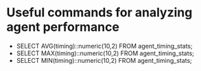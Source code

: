 # Useful commands for analyzing agent performance

- SELECT AVG(timing)::numeric(10,2) FROM agent_timing_stats;
- SELECT MAX(timing)::numeric(10,2) FROM agent_timing_stats;
- SELECT MIN(timing)::numeric(10,2) FROM agent_timing_stats;